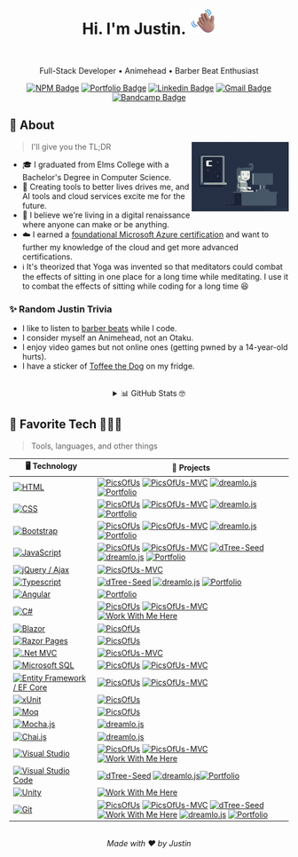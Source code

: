 
<h1 align="center">
    Hi. I'm Justin.
    <img src="img/waving hand.png" style="height: 3rem;">
</h1>
<br>
<p align="center">
    Full-Stack Developer •
    Animehead •
    Barber Beat Enthusiast
</p>
<p align="center" >
    <a href="https://www.npmjs.com/~jmheartley" target="_blank">
        <img src="https://img.shields.io/badge/-My%20Packages-%23CB3737?style=flat&logo=npm&logoColor=FFFFFF" alt="NPM Badge"></a>
    <a href="https://justinsportfol.io/" target="_blank">
        <img src="https://img.shields.io/badge/-%20Portfolio%20Site-1A8893?style=flat&logo=codereview&logoColor=FFFFFF" alt="Portfolio Badge"></a>
    <a href="https://www.linkedin.com/in/jmheartley/" target="_blank">
        <img src="https://img.shields.io/badge/-%20Let's%20Connect-0072b1?style=flat&logo=linkedin" alt="Linkedin Badge"></a>
    <a href="mailto:heartleyjm@gmail.com?subject=Portfolio%20Inquiry&body=Hi%20Justin%2C%0A%0AI%20saw%20your%20GitHub%20bio%20and%20wanted%20to%20reach%20out%20because..." target="_blank">
        <img src="https://img.shields.io/badge/-Say%20Hello-FFFFFF?style=flat&logo=gmail" alt="Gmail Badge"></a>
    <a href="https://bandcamp.com/malikheartley" target="_blank">
        <img src="https://img.shields.io/badge/-Coding%20Music-609BA9?style=flat&logo=bandcamp&logoColor=FFFFFF" alt="Bandcamp Badge"></a>
</p>

## 🤔 About
<img align="right" height="125" width="175" alt="Coding await the night" src="img/coding the night away.gif">

> I'll give you the TL;DR

- 🎓 I graduated from Elms College with a Bachelor's Degree in Computer Science.
- 🔨 Creating tools to better lives drives me, and AI tools and cloud services excite me for the future.
- 🤖 I believe we're living in a digital renaissance where anyone can make or be anything.
- ☁️ I earned a [foundational Microsoft Azure certification](https://www.credly.com/badges/73748eb7-ad89-4ede-a00c-3a971f3ed986/public_url)
and want to further my knowledge of the cloud and get more advanced certifications.
- ℹ️ It's theorized that Yoga was invented so that meditators could combat the effects of sitting in one place for a long time while meditating. I use it to combat the effects of sitting while coding for a long time 😆

### ✨ Random Justin Trivia
- I like to listen to [barber beats](https://bandcamp.com/malikheartley) while I code.
- I consider myself an Animehead, not an Otaku.
- I enjoy video games but not online ones (getting pwned by a 14-year-old hurts).
- I have a sticker of [Toffee the Dog](https://jmheartley.itch.io/work-with-me-here-full-game) on my fridge.

<br>
<details align="center">
    <summary markdown="span">📊 GitHub Stats 🤓</summary>
    <br>
    <p>
        <img src="https://github-readme-stats.vercel.app/api?username=jmheartley&theme=vue-dark&show_icons=true&hide_border=true&count_private=true" alt="JMHeartley's Stats" />
        <img src="https://github-readme-streak-stats.herokuapp.com/?user=jmheartley&theme=vue-dark&hide_border=true" alt="JMHeartley's Streak" />
        <img src="https://github-readme-stats.vercel.app/api/top-langs/?username=jmheartley&theme=vue-dark&show_icons=true&hide_border=true&layout=compact" alt="JMHeartley's Top Languages" />
    </p>
</details>

## 💌 Favorite Tech 👨🏽‍💻
> Tools, languages, and other things

| 🖥️ **Technology** | 🚀 **Projects** |
| - | - |
| [![HTML](https://img.shields.io/static/v1?label=&message=HTML&color=E34C26&logo=HTML5&logoColor=FFFFFF)](https://developer.mozilla.org/en-US/docs/Web/HTML) | [![PicsOfUs](https://img.shields.io/static/v1?label=&message=PicsOfUs&color=000605&logo=github&logoColor=FFFFFF&labelColor=000605)](https://github.com/JMHeartley/PicsOfUs) [![PicsOfUs-MVC](https://img.shields.io/static/v1?label=&message=PicsOfUs-MVC&color=000605&logo=github&logoColor=FFFFFF&labelColor=000605)](https://github.com/JMHeartley/PicsOfUs-MVC) [![dreamlo.js](https://img.shields.io/static/v1?label=&message=dreamlo%2Ejs&color=000605&logo=github&logoColor=FFFFFF&labelColor=000605)](https://github.com/JMHeartley/dreamlo.js) [![Portfolio](https://img.shields.io/static/v1?label=&message=Portfolio&color=000605&logo=github&logoColor=FFFFFF&labelColor=000605)](https://github.com/JMHeartley/JMHeartley.Github.io)
| [![CSS](https://img.shields.io/static/v1?label=&message=CSS&color=264dE4&logo=CSS3&logoColor=FFFFFF)](https://developer.mozilla.org/en-US/docs/Web/CSS) | [![PicsOfUs](https://img.shields.io/static/v1?label=&message=PicsOfUs&color=000605&logo=github&logoColor=FFFFFF&labelColor=000605)](https://github.com/JMHeartley/PicsOfUs) [![PicsOfUs-MVC](https://img.shields.io/static/v1?label=&message=PicsOfUs-MVC&color=000605&logo=github&logoColor=FFFFFF&labelColor=000605)](https://github.com/JMHeartley/PicsOfUs-MVC) [![dreamlo.js](https://img.shields.io/static/v1?label=&message=dreamlo%2Ejs&color=000605&logo=github&logoColor=FFFFFF&labelColor=000605)](https://github.com/JMHeartley/dreamlo.js) [![Portfolio](https://img.shields.io/static/v1?label=&message=Portfolio&color=000605&logo=github&logoColor=FFFFFF&labelColor=000605)](https://github.com/JMHeartley/JMHeartley.Github.io)
| [![Bootstrap](https://img.shields.io/static/v1?label=&message=Bootstrap&color=5D317D&logo=Bootstrap&logoColor=FFFFFF)](https://getbootstrap.com/) | [![PicsOfUs](https://img.shields.io/static/v1?label=&message=PicsOfUs&color=000605&logo=github&logoColor=FFFFFF&labelColor=000605)](https://github.com/JMHeartley/PicsOfUs) [![PicsOfUs-MVC](https://img.shields.io/static/v1?label=&message=PicsOfUs-MVC&color=000605&logo=github&logoColor=FFFFFF&labelColor=000605)](https://github.com/JMHeartley/PicsOfUs-MVC) [![dreamlo.js](https://img.shields.io/static/v1?label=&message=dreamlo%2Ejs&color=000605&logo=github&logoColor=FFFFFF&labelColor=000605)](https://github.com/JMHeartley/dreamlo.js) [![Portfolio](https://img.shields.io/static/v1?label=&message=Portfolio&color=000605&logo=github&logoColor=FFFFFF&labelColor=000605)](https://github.com/JMHeartley/JMHeartley.Github.io)
| [![JavaScript](https://img.shields.io/static/v1?label=&message=JavaScript&color=F7DF1E&logo=JavaScript&logoColor=FFFFFF)](https://javascript.info/) | [![PicsOfUs](https://img.shields.io/static/v1?label=&message=PicsOfUs&color=000605&logo=github&logoColor=FFFFFF&labelColor=000605)](https://github.com/JMHeartley/PicsOfUs) [![PicsOfUs-MVC](https://img.shields.io/static/v1?label=&message=PicsOfUs-MVC&color=000605&logo=github&logoColor=FFFFFF&labelColor=000605)](https://github.com/JMHeartley/PicsOfUs-MVC) [![dTree-Seed](https://img.shields.io/static/v1?label=&message=dTree-Seed&color=000605&logo=github&logoColor=FFFFFF&labelColor=000605)](https://github.com/JMHeartley/dTree-Seed) [![dreamlo.js](https://img.shields.io/static/v1?label=&message=dreamlo%2Ejs&color=000605&logo=github&logoColor=FFFFFF&labelColor=000605)](https://github.com/JMHeartley/dreamlo.js) [![Portfolio](https://img.shields.io/static/v1?label=&message=Portfolio&color=000605&logo=github&logoColor=FFFFFF&labelColor=000605)](https://github.com/JMHeartley/JMHeartley.Github.io)
| [![jQuery / Ajax](https://img.shields.io/static/v1?label=&message=jQuery%20/%20Ajax&color=0769AD&logo=jquery&logoColor=FFFFFF)](https://jquery.com/) | [![PicsOfUs-MVC](https://img.shields.io/static/v1?label=&message=PicsOfUs-MVC&color=000605&logo=github&logoColor=FFFFFF&labelColor=000605)](https://github.com/JMHeartley/PicsOfUs-MVC)
| [![Typescript](https://img.shields.io/static/v1?label=&message=Typescript&color=2F78C5&logo=Typescript&logoColor=FFFFFF)](https://www.typescriptlang.org/) | [![dTree-Seed](https://img.shields.io/static/v1?label=&message=dTree-Seed&color=000605&logo=github&logoColor=FFFFFF&labelColor=000605)](https://github.com/JMHeartley/dTree-Seed) [![dreamlo.js](https://img.shields.io/static/v1?label=&message=dreamlo%2Ejs&color=000605&logo=github&logoColor=FFFFFF&labelColor=000605)](https://github.com/JMHeartley/dreamlo.js) [![Portfolio](https://img.shields.io/static/v1?label=&message=Portfolio&color=000605&logo=github&logoColor=FFFFFF&labelColor=000605)](https://github.com/JMHeartley/JMHeartley.Github.io)
| [![Angular](https://img.shields.io/static/v1?label=&message=Angular&color=E23137&logo=angular&logoColor=FFFFFF)](https://angular.io/) | [![Portfolio](https://img.shields.io/static/v1?label=&message=Portfolio&color=000605&logo=github&logoColor=FFFFFF&labelColor=000605)](https://github.com/JMHeartley/JMHeartley.Github.io)
| [![C#](https://img.shields.io/static/v1?label=&message=C%23&color=953FAE&logo=csharp&logoColor=FFFFFF)](https://learn.microsoft.com/en-us/dotnet/csharp/) | [![PicsOfUs](https://img.shields.io/static/v1?label=&message=PicsOfUs&color=000605&logo=github&logoColor=FFFFFF&labelColor=000605)](https://github.com/JMHeartley/PicsOfUs) [![PicsOfUs-MVC](https://img.shields.io/static/v1?label=&message=PicsOfUs-MVC&color=000605&logo=github&logoColor=FFFFFF&labelColor=000605)](https://github.com/JMHeartley/PicsOfUs-MVC) [![Work With Me Here](https://img.shields.io/static/v1?label=&message=Work%20With%20Me%20Here&color=000605&logo=github&logoColor=FFFFFF&labelColor=000605)](https://github.com/JMHeartley/Work-With-Me-Here)
| [![Blazor](https://img.shields.io/static/v1?label=&message=Blazor&color=953FAE&logo=Blazor&logoColor=FFFFFF)](https://learn.microsoft.com/en-us/aspnet/core/blazor/) | [![PicsOfUs](https://img.shields.io/static/v1?label=&message=PicsOfUs&color=000605&logo=github&logoColor=FFFFFF&labelColor=000605)](https://github.com/JMHeartley/PicsOfUs)
| [![Razor Pages](https://img.shields.io/static/v1?label=&message=Razor%20Pages&color=953FAE&logo=csharp&logoColor=FFFFFF)](https://learn.microsoft.com/en-us/aspnet/core/razor-pages/) | [![PicsOfUs](https://img.shields.io/static/v1?label=&message=PicsOfUs&color=000605&logo=github&logoColor=FFFFFF&labelColor=000605)](https://github.com/JMHeartley/PicsOfUs)
| [![.Net MVC](https://img.shields.io/static/v1?label=&message=%2ENet%20MVC&color=953FAE&logo=csharp&logoColor=FFFFFF)](https://dotnet.microsoft.com/en-us/apps/aspnet/mvc) | [![PicsOfUs-MVC](https://img.shields.io/static/v1?label=&message=PicsOfUs-MVC&color=000605&logo=github&logoColor=FFFFFF&labelColor=000605)](https://github.com/JMHeartley/PicsOfUs-MVC)
| [![Microsoft SQL](https://img.shields.io/static/v1?label=&message=Microsoft%20SQL&color=01AAEB&logo=microsoftsqlserver&logoColor=FFFFFF)](https://learn.microsoft.com/en-us/sql/) | [![PicsOfUs](https://img.shields.io/static/v1?label=&message=PicsOfUs&color=000605&logo=github&logoColor=FFFFFF&labelColor=000605)](https://github.com/JMHeartley/PicsOfUs) [![PicsOfUs-MVC](https://img.shields.io/static/v1?label=&message=PicsOfUs-MVC&color=000605&logo=github&logoColor=FFFFFF&labelColor=000605)](https://github.com/JMHeartley/PicsOfUs-MVC)
| [![Entity Framework / EF Core](https://img.shields.io/static/v1?label=&message=Entity%20Framework%20/%20EF%20Core&color=953FAE&logo=csharp&logoColor=FFFFFF)](https://learn.microsoft.com/en-us/aspnet/entity-framework) | [![PicsOfUs](https://img.shields.io/static/v1?label=&message=PicsOfUs&color=000605&logo=github&logoColor=FFFFFF&labelColor=000605)](https://github.com/JMHeartley/PicsOfUs) [![PicsOfUs-MVC](https://img.shields.io/static/v1?label=&message=PicsOfUs-MVC&color=000605&logo=github&logoColor=FFFFFF&labelColor=000605)](https://github.com/JMHeartley/PicsOfUs-MVC)
| [![xUnit](https://img.shields.io/static/v1?label=&message=xUnit&color=953FAE&logo=csharp&logoColor=FFFFFF)](https://xunit.net/) | [![PicsOfUs](https://img.shields.io/static/v1?label=&message=PicsOfUs&color=000605&logo=github&logoColor=FFFFFF&labelColor=000605)](https://github.com/JMHeartley/PicsOfUs)
| [![Moq](https://img.shields.io/static/v1?label=&message=Moq&color=953FAE&logo=csharp&logoColor=FFFFFF)](https://github.com/moq/moq) | [![PicsOfUs](https://img.shields.io/static/v1?label=&message=PicsOfUs&color=000605&logo=github&logoColor=FFFFFF&labelColor=000605)](https://github.com/JMHeartley/PicsOfUs)
| [![Mocha.js](https://img.shields.io/static/v1?label=&message=Mocha%2Ejs&color=F7DF1E&logo=JavaScript&logoColor=FFFFFF)](https://mochajs.org/) | [![dreamlo.js](https://img.shields.io/static/v1?label=&message=dreamlo%2Ejs&color=000605&logo=github&logoColor=FFFFFF&labelColor=000605)](https://github.com/JMHeartley/dreamlo.js)
| [![Chai.js](https://img.shields.io/static/v1?label=&message=Chai%2Ejs&color=F7DF1E&logo=JavaScript&logoColor=FFFFFF)](https://www.chaijs.com/) | [![dreamlo.js](https://img.shields.io/static/v1?label=&message=dreamlo%2Ejs&color=000605&logo=github&logoColor=FFFFFF&labelColor=000605)](https://github.com/JMHeartley/dreamlo.js)
| [![Visual Studio](https://img.shields.io/static/v1?label=&message=Visual%20Studio&color=B179F1&logo=visualstudio&logoColor=FFFFFF)](https://visualstudio.microsoft.com/) | [![PicsOfUs](https://img.shields.io/static/v1?label=&message=PicsOfUs&color=000605&logo=github&logoColor=FFFFFF&labelColor=000605)](https://github.com/JMHeartley/PicsOfUs) [![PicsOfUs-MVC](https://img.shields.io/static/v1?label=&message=PicsOfUs-MVC&color=000605&logo=github&logoColor=FFFFFF&labelColor=000605)](https://github.com/JMHeartley/PicsOfUs-MVC) [![Work With Me Here](https://img.shields.io/static/v1?label=&message=Work%20With%20Me%20Here&color=000605&logo=github&logoColor=FFFFFF&labelColor=000605)](https://github.com/JMHeartley/Work-With-Me-Here)
| [![Visual Studio Code](https://img.shields.io/static/v1?label=&message=Visual%20Studio%20Code&color=44AFF3&logo=visualstudiocode&logoColor=FFFFFF)](https://visualstudio.microsoft.com/) | [![dTree-Seed](https://img.shields.io/static/v1?label=&message=dTree-Seed&color=000605&logo=github&logoColor=FFFFFF&labelColor=000605)](https://github.com/JMHeartley/dTree-Seed) [![dreamlo.js](https://img.shields.io/static/v1?label=&message=dreamlo%2Ejs&color=000605&logo=github&logoColor=FFFFFF&labelColor=000605)](https://github.com/JMHeartley/dreamlo.js)[![Portfolio](https://img.shields.io/static/v1?label=&message=Portfolio&color=000605&logo=github&logoColor=FFFFFF&labelColor=000605)](https://github.com/JMHeartley/JMHeartley.Github.io)
| [![Unity](https://img.shields.io/static/v1?label=&message=Unity&color=000605&logo=Unity&logoColor=FFFFFF)](https://unity.com/) | [![Work With Me Here](https://img.shields.io/static/v1?label=&message=Work%20With%20Me%20Here&color=000605&logo=github&logoColor=FFFFFF&labelColor=000605)](https://github.com/JMHeartley/Work-With-Me-Here)
| [![Git](https://img.shields.io/static/v1?label=&message=Git&color=DE4C36&logo=Git&logoColor=FFFFFF)](https://git-scm.com/) | [![PicsOfUs](https://img.shields.io/static/v1?label=&message=PicsOfUs&color=000605&logo=github&logoColor=FFFFFF&labelColor=000605)](https://github.com/JMHeartley/PicsOfUs) [![PicsOfUs-MVC](https://img.shields.io/static/v1?label=&message=PicsOfUs-MVC&color=000605&logo=github&logoColor=FFFFFF&labelColor=000605)](https://github.com/JMHeartley/PicsOfUs-MVC) [![dTree-Seed](https://img.shields.io/static/v1?label=&message=dTree-Seed&color=000605&logo=github&logoColor=FFFFFF&labelColor=000605)](https://github.com/JMHeartley/dTree-Seed) [![Work With Me Here](https://img.shields.io/static/v1?label=&message=Work%20With%20Me%20Here&color=000605&logo=github&logoColor=FFFFFF&labelColor=000605)](https://github.com/JMHeartley/Work-With-Me-Here) [![dreamlo.js](https://img.shields.io/static/v1?label=&message=dreamlo%2Ejs&color=000605&logo=github&logoColor=FFFFFF&labelColor=000605)](https://github.com/JMHeartley/dreamlo.js) [![Portfolio](https://img.shields.io/static/v1?label=&message=Portfolio&color=000605&logo=github&logoColor=FFFFFF&labelColor=000605)](https://github.com/JMHeartley/JMHeartley.Github.io)

<!--
| [![.Net Web API](https://img.shields.io/static/v1?label=&message=%2ENet%20Web%20API&color=953FAE&logo=csharp&logoColor=FFFFFF)](https://learn.microsoft.com/en-us/aspnet/core/tutorials/first-web-api) |
-->

<div align="center">
    <br>
    <i>Made with ❤️ by Justin</i>
</div>
